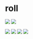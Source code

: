 # roll
![](https://travis-ci.com/jjf234/roll.svg?token=iqsnz8pQsaAkSECL5v1W&branch=master)
![](http://www.r-pkg.org/badges/version/roll)
<!-- https://github.com/metacran/cranlogs.app --> 
![](http://cranlogs.r-pkg.org/badges/last-day/roll)
![](http://cranlogs.r-pkg.org/badges/last-week/roll)
![](http://cranlogs.r-pkg.org/badges/roll)
![](http://cranlogs.r-pkg.org/badges/grand-total/roll)